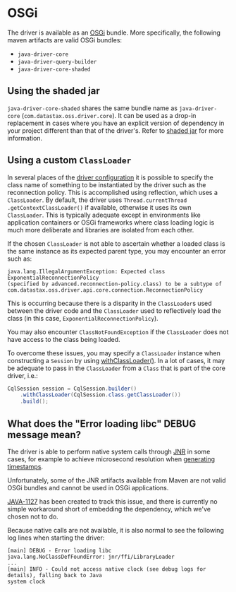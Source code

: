 <!--
Licensed to the Apache Software Foundation (ASF) under one
or more contributor license agreements.  See the NOTICE file
distributed with this work for additional information
regarding copyright ownership.  The ASF licenses this file
to you under the Apache License, Version 2.0 (the
"License"); you may not use this file except in compliance
with the License.  You may obtain a copy of the License at

  http://www.apache.org/licenses/LICENSE-2.0

Unless required by applicable law or agreed to in writing,
software distributed under the License is distributed on an
"AS IS" BASIS, WITHOUT WARRANTIES OR CONDITIONS OF ANY
KIND, either express or implied.  See the License for the
specific language governing permissions and limitations
under the License.
-->

# OSGi

The driver is available as an [OSGi] bundle.  More specifically, the following maven artifacts are
valid OSGi bundles:

- `java-driver-core`
- `java-driver-query-builder`
- `java-driver-core-shaded`

## Using the shaded jar

`java-driver-core-shaded` shares the same bundle name as `java-driver-core`
(`com.datastax.oss.driver.core`).  It can be used as a drop-in replacement in cases where you have
an explicit version of dependency in your project different than that of the driver's.  Refer to
[shaded jar](../core/shaded_jar/) for more information.

## Using a custom `ClassLoader`

In several places of the [driver configuration] it is possible to specify the class name of
something to be instantiated by the driver such as the reconnection policy. This is accomplished
using reflection, which uses a `ClassLoader`.  By default, the driver uses `Thread.currentThread
.getContextClassLoader()` if available, otherwise it uses its own `ClassLoader`.  This is typically
adequate except in environments like application containers or OSGi frameworks where class loading
logic is much more deliberate and libraries are isolated from each other.

If the chosen `ClassLoader` is not able to ascertain whether a loaded class is the same instance
as its expected parent type, you may encounter an error such as:

    java.lang.IllegalArgumentException: Expected class ExponentialReconnectionPolicy
    (specified by advanced.reconnection-policy.class) to be a subtype of
    com.datastax.oss.driver.api.core.connection.ReconnectionPolicy

This is occurring because there is a disparity in the `ClassLoader`s used between the driver code
and the `ClassLoader` used to reflectively load the class (in this case,
`ExponentialReconnectionPolicy`).

You may also encounter `ClassNotFoundException` if the `ClassLoader` does not have access to the
class being loaded.

To overcome these issues, you may specify a `ClassLoader` instance when constructing a `Session`
by using [withClassLoader()].   In a lot of cases, it may be adequate to pass in the `ClassLoader`
from a `Class` that is part of the core driver, i.e.:

```java
CqlSession session = CqlSession.builder()
    .withClassLoader(CqlSession.class.getClassLoader())
    .build();
```

## What does the "Error loading libc" DEBUG message mean?

The driver is able to perform native system calls through [JNR] in some cases, for example to
achieve microsecond resolution when [generating timestamps](../core/query_timestamps/).

Unfortunately, some of the JNR artifacts available from Maven are not valid OSGi bundles and cannot
be used in OSGi applications.

[JAVA-1127] has been created to track this issue, and there is currently no simple workaround short
of embedding the dependency, which we've chosen not to do.

Because native calls are not available, it is also normal to see the following log lines when
starting the driver:

    [main] DEBUG - Error loading libc
    java.lang.NoClassDefFoundError: jnr/ffi/LibraryLoader
    ...
    [main] INFO - Could not access native clock (see debug logs for details), falling back to Java
    system clock


[driver configuration]: ../core/configuration
[OSGi]:https://www.osgi.org
[JNR]: https://github.com/jnr/jnr-ffi
[withClassLoader()]: https://docs.datastax.com/en/drivers/java/4.2/com/datastax/oss/driver/api/core/session/SessionBuilder.html#withClassLoader-java.lang.ClassLoader-
[JAVA-1127]:https://datastax-oss.atlassian.net/browse/JAVA-1127
